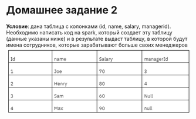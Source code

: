 # Домашнее задание 2

**Условие**: дана таблица с колонками (id, name, salary, managerid). Необходимо написать код на spark, который создает эту таблицу (данные указаны ниже) и в результате выдаст таблицу, в которой будут имена сотрудников, которые зарабатывают больше своих менеджеров
![alt text](image.png)